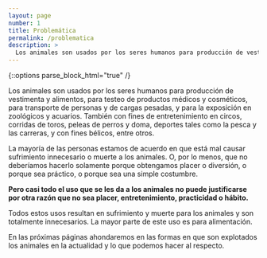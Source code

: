 ```yaml
---
layout: page
number: 1
title: Problemática
permalink: /problematica
description: >
  Los animales son usados por los seres humanos para producción de vestimenta y alimentos, para testeo de productos médicos y cosméticos, para transporte de personas y de cargas pesadas, y para la exposición en zoológicos y acuarios. También con fines de entretenimiento en circos, corridas de toros, peleas de perros y doma, deportes tales como la pesca y las carreras, y con fines bélicos, entre otros.
---
```


{::options parse_block_html="true" /}

<div class="row">
<div class="col-md-6 col-sm-12">

Los animales son usados por los seres humanos para producción de vestimenta y alimentos, para testeo de productos médicos y cosméticos, para transporte de personas y de cargas pesadas, y para la exposición en zoológicos y acuarios. También con fines de entretenimiento en circos, corridas de toros, peleas de perros y doma, deportes tales como la pesca y las carreras, y con fines bélicos, entre otros.

La mayoría de las personas estamos de acuerdo en que está mal causar sufrimiento innecesario o muerte a los animales. O, por lo menos, que no deberíamos hacerlo solamente porque obtengamos placer o diversión, o porque sea práctico, o porque sea una simple costumbre.
 
**Pero casi todo el uso que se les da a los animales no puede justificarse por otra razón que no sea placer, entretenimiento, practicidad o hábito.**

</div>

<div class="col-md-6 col-sm-12">

Todos estos usos resultan en sufrimiento y muerte para los animales y son totalmente innecesarios. La mayor parte de este uso es para alimentación.

En las próximas páginas ahondaremos en las formas en que son explotados los animales en la actualidad y lo que podemos hacer al respecto.

</div>
</div>